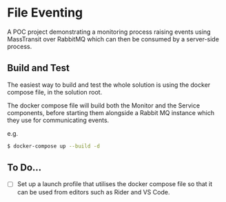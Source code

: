 # File Eventing

A POC project demonstrating a monitoring process raising events using MassTransit over RabbitMQ which can then be consumed by a server-side process.

## Build and Test

The easiest way to build and test the whole solution is using the docker compose file, in the solution root.

The docker compose file will build both the Monitor and the Service components, before starting them alongside a Rabbit MQ instance which they use for communicating events.

e.g.

```bash
$ docker-compose up --build -d
```


## To Do...

* [ ] Set up a launch profile that utilises the docker compose file so that it can be used from editors such as Rider and VS Code.
